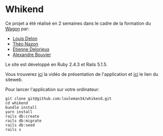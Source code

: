 # Whikend

Ce projet a été réalisé en 2 semaines dans le cadre de la formation du [Wagon](https://www.lewagon.com/) par:

* [Louis Delon](https://github.com/louleman34)
* [Théo Nazon](https://github.com/theolal)
* [Etienne Delorieux](https://github.com/EtienneDelorieux)
* [Alexandre Bouvier](https://github.com/alexandrebk)

Le site est développé en Ruby 2.4.3 et Rails 5.1.5.

Vous trouverez [ici](https://www.youtube.com/watch?v=XGrov3ChC2Q&feature=youtu.be&t=38m27s) la vidéo de présentation de l'application et [ici](https://whikend.herokuapp.com/) le lien du siteweb.

Pour lancer l'application sur votre ordinateur:

```
git clone git@github.com:louleman34/whikend.git
cd whikend
bundle install
yarn install
rails db:create
rails db:migrate
rails db:seed
rails s
```
